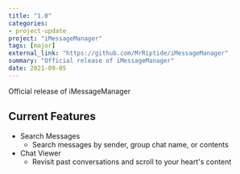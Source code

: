 ```yaml
---
title: "1.0"
categories:
- project-update
project: "iMessageManager"
tags: [major]
external_link: "https://github.com/MrRiptide/iMessageManager"
summary: "Official release of iMessageManager"
date: 2021-09-05
---
```

Official release of iMessageManager

## Current Features

- Search Messages
    - Search messages by sender, group chat name, or contents
- Chat Viewer
    - Revisit past conversations and scroll to your heart's content